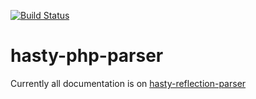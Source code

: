 [![Build Status](https://secure.travis-ci.org/donquixote/hasty-php-parser.png)](https://travis-ci.org/donquixote/hasty-php-parser)

# hasty-php-parser

Currently all documentation is on [hasty-reflection-parser](https://github.com/donquixote/hasty-reflection-parser)
